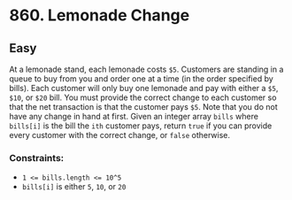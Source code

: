 # 860. Lemonade Change

## Easy

At a lemonade stand, each lemonade costs `$5`. Customers are standing in a queue to buy from you and order one at a
time (in the order specified by bills). Each customer will only buy one lemonade and pay with either a `$5`, `$10`, or
`$20` bill. You must provide the correct change to each customer so that the net transaction is that the customer pays
`$5`. Note that you do not have any change in hand at first. Given an integer array `bills` where `bills[i]` is the bill
the `ith` customer pays, return `true` if you can provide every customer with the correct change, or `false` otherwise.

### Constraints:

- `1 <= bills.length <= 10^5`
- `bills[i]` is either `5`, `10`, or `20`
